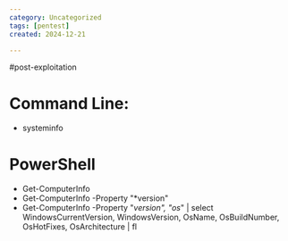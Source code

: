 ```yaml
---
category: Uncategorized
tags: [pentest]
created: 2024-12-21

---
```

#post-exploitation
# Command Line: 

- systeminfo

# PowerShell

- Get-ComputerInfo
- Get-ComputerInfo -Property "*version"
- Get-ComputerInfo -Property "*version", "os*" | select WindowsCurrentVersion, WindowsVersion, OsName, OsBuildNumber, OsHotFixes, OsArchitecture | fl